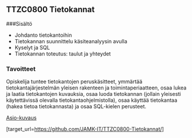 ## TTZC0800 Tietokannat

###Sisältö

- Johdanto tietokantoihin
- Tietokannan suunnittelu käsiteanalyysin avulla
- Kyselyt ja SQL
- Tietokannan toteutus: taulut ja yhteydet 

### Tavoitteet

Opiskelija tuntee tietokantojen peruskäsitteet, ymmärtää tietokantajärjestelmän yleisen rakenteen ja toimintaperiaatteen, osaa lukea ja laatia tietokantojen kuvauksia, osaa luoda tietokannan (jollain yleisesti käytettävissä olevalla tietokantaohjelmistolla), osaa käyttää tietokantaa (hakea tietoa tietokannasta) ja osaa SQL-kielen perusteet.

[Asio-kuvaus](https://asio.jamk.fi/pls/asio/asio_ectskuv1.kurssin_ks?ktun=TTZC0800)

[target_url=https://github.com/JAMK-IT/TTZC0800-Tietokannat/]
